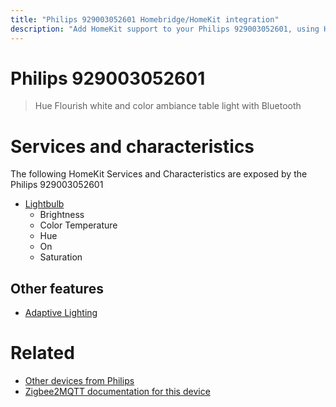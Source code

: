 ```yaml
---
title: "Philips 929003052601 Homebridge/HomeKit integration"
description: "Add HomeKit support to your Philips 929003052601, using Homebridge, Zigbee2MQTT and homebridge-z2m."
---
```

<!---
This file has been GENERATED using src/docgen/docgen.ts
DO NOT EDIT THIS FILE MANUALLY!
-->
# Philips 929003052601
> Hue Flourish white and color ambiance table light with Bluetooth


# Services and characteristics
The following HomeKit Services and Characteristics are exposed by
the Philips 929003052601

* [Lightbulb](../../light.md)
  * Brightness
  * Color Temperature
  * Hue
  * On
  * Saturation

## Other features
* [Adaptive Lighting](../../light.md)

# Related
* [Other devices from Philips](../index.md#philips)
* [Zigbee2MQTT documentation for this device](https://www.zigbee2mqtt.io/devices/929003052601.html)